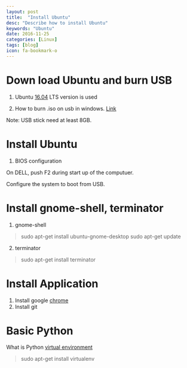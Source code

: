 ```yaml
---
layout: post
title:  "Install Ubuntu"
desc: "Describe how to install Ubuntu"
keywords: "Ubuntu"
date: 2016-11-25
categories: [Linux]
tags: [blog]
icon: fa-bookmark-o
---
```


# Down load Ubuntu and burn USB
1. Ubuntu [16.04](https://www.ubuntu.com/download/desktop) LTS version is used

2. How to burn .iso on usb in windows. [Link](https://www.ubuntu.com/download/desktop/create-a-usb-stick-on-windows)

Note: USB stick need at least 8GB.

# Install Ubuntu
1. BIOS configuration

On DELL, push F2 during start up of the computuer.

Configure the system to boot from USB.

# Install gnome-shell, terminator
1. gnome-shell
> sudo apt-get install ubuntu-gnome-desktop
> sudo apt-get update

2. terminator
> sudo apt-get install terminator

# Install Application
1. Install google [chrome](https://www.google.com/chrome/browser/desktop/index.html)
2. Install git


# Basic Python
What is Python [virtual environment](https://www.dabapps.com/blog/introduction-to-pip-and-virtualenv-python/)

> sudo apt-get install virtualenv 


